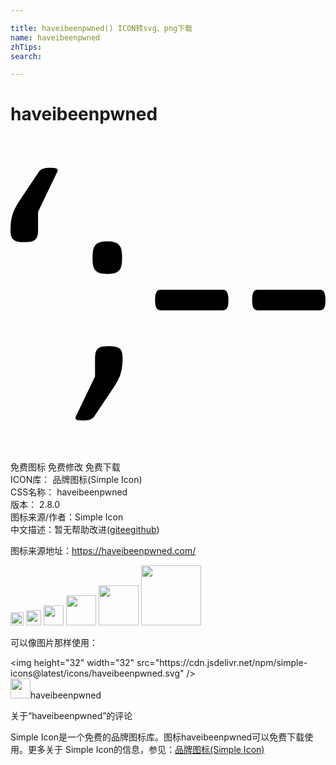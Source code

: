 ```yaml
---

title: haveibeenpwned() ICON转svg、png下载
name: haveibeenpwned
zhTips: 
search: 

---
```


# haveibeenpwned  <small style="font-size: 60%;font-weight: 100"></small>

<div id="svg" class="svg-wrap">
<svg role="img" viewBox="0 0 24 24" xmlns="http://www.w3.org/2000/svg"><title>haveibeenpwned icon</title><path d="M3.03 2.37a2.09 2.09 0 0 0-.333.02.905.905 0 0 0-.244.067.527.527 0 0 0-.166.088.5.5 0 0 0-.133.144L.652 4.943a4.084 4.084 0 0 0-.308.532 2.184 2.184 0 0 0-.2.496c-.051.17-.089.351-.11.543A5.53 5.53 0 0 0 0 7.143c0 .199.022.356.066.474a.48.48 0 0 0 .188.266.745.745 0 0 0 .32.123c.133.023.288.031.465.031v.002c.184 0 .342-.01.475-.033a.857.857 0 0 0 .332-.123.56.56 0 0 0 .187-.266c.044-.118.067-.275.067-.474V5.729L3.547 2.71a.418.418 0 0 0 .045-.154.177.177 0 0 0-.067-.112.342.342 0 0 0-.177-.054 2.17 2.17 0 0 0-.319-.022zm4.347 5.61a2.03 2.03 0 0 0-.559.065.647.647 0 0 0-.343.205.813.813 0 0 0-.182.387 3.436 3.436 0 0 0-.043.6c0 .228.014.422.043.58a.883.883 0 0 0 .182.386.75.75 0 0 0 .343.205c.144.036.33.053.559.053a2.2 2.2 0 0 0 .547-.053.75.75 0 0 0 .344-.205.75.75 0 0 0 .183-.387c.036-.157.053-.35.053-.58a2.77 2.77 0 0 0-.053-.6.702.702 0 0 0-.183-.386.647.647 0 0 0-.344-.205 1.937 1.937 0 0 0-.547-.065zm4.05 3.69a.337.337 0 0 0-.308.172c-.068.114-.103.316-.103.605 0 .29.035.496.103.617.069.115.172.17.309.17h4.779c.13 0 .228-.055.297-.17.068-.114.101-.32.101-.617 0-.145-.01-.268-.033-.367a.637.637 0 0 0-.08-.24.25.25 0 0 0-.127-.137.335.335 0 0 0-.158-.033zm7.395 0a.337.337 0 0 0-.308.172c-.069.114-.104.316-.104.605 0 .29.035.496.104.617.068.115.171.17.308.17H23.6c.13 0 .228-.055.296-.17.07-.114.104-.32.104-.617 0-.145-.012-.268-.035-.367a.637.637 0 0 0-.08-.24.247.247 0 0 0-.125-.137.343.343 0 0 0-.16-.033zm-11.32 4.29c-.184 0-.342.012-.475.034a.857.857 0 0 0-.332.123.56.56 0 0 0-.187.266 1.383 1.383 0 0 0-.067.474v1.414L4.994 21.29a.418.418 0 0 0-.045.154c.007.044.03.082.067.112.036.03.096.046.177.054.089.013.195.022.32.022.133 0 .242-.006.33-.022a.905.905 0 0 0 .245-.066.527.527 0 0 0 .166-.088.5.5 0 0 0 .133-.144l1.504-2.254a4.12 4.12 0 0 0 .308-.532c.089-.162.153-.326.197-.496.052-.17.09-.351.112-.543.022-.191.033-.4.033-.629a1.38 1.38 0 0 0-.066-.474.477.477 0 0 0-.188-.266.745.745 0 0 0-.32-.123 2.795 2.795 0 0 0-.465-.031z"/></svg>
</div>
<detail full-name='haveibeenpwned'></detail>

<div class="detail-page">
<p>
<span><span class="badge-success badge">免费图标</span> <span class="badge-success badge">免费修改</span>  <span class="badge-success badge">免费下载</span> </span>
<br/>
<span>
ICON库：
<span class="badge-secondary badge">品牌图标(Simple Icon)</span> 
</span>
<br/>
<span>
CSS名称：
<span class="badge-secondary badge">haveibeenpwned</span> 
</span>

<br/>
<span>
版本：
<span class="badge-secondary badge">2.8.0</span> 
</span>
<br/>
<span>图标来源/作者：<span class="badge-light badge">Simple Icon</span></span> 
<br/>
<span class="zh-detail">中文描述：暂无<span class="help-link"><span>帮助改进</span>(<a href="https://gitee.com/liuwave/icon-helper/edit/master/json/brands/haveibeenpwned.json" target="_blank" rel="noopener noreferrer">gitee</a><a href="https://github.com/liuwave/icon-helper/edit/master/json/brands/haveibeenpwned.json" target="_blank" rel="noopener noreferrer">github</a></span>)</span><br/>
</p>
</div><div class="description description alert alert-light"><p>图标来源地址：<a href="https://haveibeenpwned.com/" target="_blank" rel="noopener noreferrer">https://haveibeenpwned.com/</a></p></div>
<div class="alert alert-dark">
<img height="21" width="21" src="https://cdn.jsdelivr.net/npm/simple-icons@latest/icons/haveibeenpwned.svg" />
<img height="24" width="24" src="https://cdn.jsdelivr.net/npm/simple-icons@latest/icons/haveibeenpwned.svg" />
<img height="32" width="32" src="https://cdn.jsdelivr.net/npm/simple-icons@latest/icons/haveibeenpwned.svg" />
<img height="48" width="48" src="https://cdn.jsdelivr.net/npm/simple-icons@latest/icons/haveibeenpwned.svg" />
<img height="64" width="64" src="https://cdn.jsdelivr.net/npm/simple-icons@latest/icons/haveibeenpwned.svg" />
<img height="96" width="96" src="https://cdn.jsdelivr.net/npm/simple-icons@latest/icons/haveibeenpwned.svg" />

</div>
<div>
  <p>可以像图片那样使用：    
  </p>
  <div class="alert alert-primary" style="font-size: 14px">
    &lt;img height="32" width="32" src="https://cdn.jsdelivr.net/npm/simple-icons@latest/icons/haveibeenpwned.svg" /&gt;
    <copy-btn content='<img height="32" width="32" src="https://cdn.jsdelivr.net/npm/simple-icons@latest/icons/haveibeenpwned.svg" />'></copy-btn>
  </div>
  <div class="alert alert-secondary">
    <img height="32" width="32" src="https://cdn.jsdelivr.net/npm/simple-icons@latest/icons/haveibeenpwned.svg" />haveibeenpwned
    <copy-btn content="haveibeenpwned" btn-title="复制图标名称"></copy-btn>
  </div>
</div>

<Vssue title="关于“haveibeenpwned”的评论" >关于“haveibeenpwned”的评论</Vssue>


<div><p>Simple Icon是一个免费的品牌图标库。图标haveibeenpwned可以免费下载使用。更多关于  Simple Icon的信息，参见：<a target="_blank" href="https://iconhelper.cn/brands.html">品牌图标(Simple Icon)</a>
</p></div>
